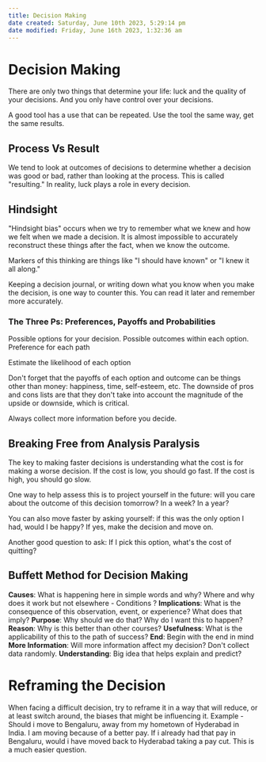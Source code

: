 ```yaml
---
title: Decision Making
date created: Saturday, June 10th 2023, 5:29:14 pm
date modified: Friday, June 16th 2023, 1:32:36 am
---
```


# Decision Making

There are only two things that determine your life: luck and the quality of your decisions. And you only have control over your decisions.

A good tool has a use that can be repeated. Use the tool the same way, get the same results.

## Process Vs Result

We tend to look at outcomes of decisions to determine whether a decision was good or bad, rather than looking at the process. This is called "resulting."
In reality, luck plays a role in every decision.

## Hindsight

"Hindsight bias" occurs when we try to remember what we knew and how we felt when we made a decision. It is almost impossible to accurately reconstruct these things after the fact, when we know the outcome.

Markers of this thinking are things like "I should have known" or "I knew it all along."

Keeping a decision journal, or writing down what you know when you make the decision, is one way to counter this. You can read it later and remember more accurately.

### The Three Ps: Preferences, Payoffs and Probabilities

Possible options for your decision.
Possible outcomes within each option.
Preference for each path

Estimate the likelihood of each option

Don't forget that the payoffs of each option and outcome can be things other than money: happiness, time, self-esteem, etc.
The downside of pros and cons lists are that they don't take into account the magnitude of the upside or downside, which is critical.

Always collect more information before you decide.

## Breaking Free from Analysis Paralysis

The key to making faster decisions is understanding what the cost is for making a worse decision. If the cost is low, you should go fast. If the cost is high, you should go slow.

One way to help assess this is to project yourself in the future: will you care about the outcome of this decision tomorrow? In a week? In a year?

You can also move faster by asking yourself: if this was the only option I had, would I be happy? If yes, make the decision and move on.

Another good question to ask: If I pick this option, what's the cost of quitting?

## Buffett Method for Decision Making

**Causes**: What is happening here in simple words and why? Where and why does it work but not elsewhere - Conditions ?
**Implications**: What is the consequence of this observation, event, or experience? What does that imply?
**Purpose**: Why should we do that? Why do I want this to happen?
**Reason**: Why is this better than other courses?
**Usefulness**: What is the applicability of this to the path of success?
**End**: Begin with the end in mind
**More Information**: Will more information affect my decision? Don't collect data randomly.
**Understanding**: Big idea that helps explain and predict?

# Reframing the Decision

When facing a difficult decision, try to reframe it in a way that will reduce, or at least switch around, the biases that might be influencing it.
Example - Should i move to Bengaluru, away from my hometown of Hyderabad in India. I am moving because of a better pay. If i already had that pay in Bengaluru, would i have moved back to Hyderabad taking a pay cut. This is a much easier question.
